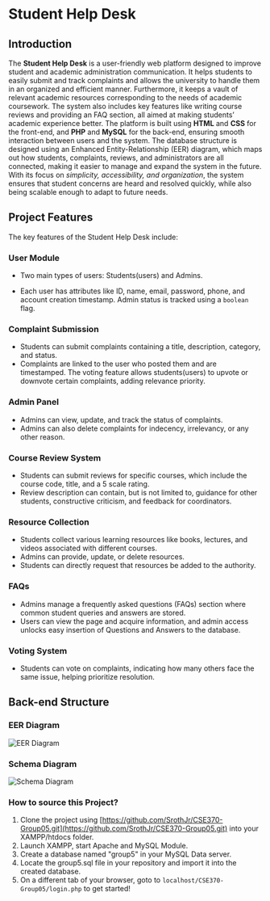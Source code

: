 # Student Help Desk

## Introduction

The **Student Help Desk** is a user-friendly web platform designed to improve student and academic administration communication. It helps students to easily submit and track complaints and allows the university to handle them in an organized and efficient manner. Furthermore, it keeps a vault of relevant academic resources corresponding to the needs of academic coursework. The system also includes key features like writing course reviews and providing an FAQ section, all aimed at making students’ academic experience better. The platform is built using **HTML** and **CSS** for the front-end, and **PHP** and **MySQL** for the back-end, ensuring smooth interaction between users and the system. The database structure is designed using an Enhanced Entity-Relationship (EER) diagram, which maps out how students, complaints, reviews, and administrators are all connected, making it easier to manage and expand the system in the future. With its focus on _simplicity, accessibility, and organization_, the system ensures that student concerns are heard and resolved quickly, while also being scalable enough to adapt to future needs.

## Project Features

The key features of the Student Help Desk include:

### User Module

- Two main types of users: Students(users) and Admins.

- Each user has attributes like ID, name, email, password, phone, and account creation timestamp.
  Admin status is tracked using a `boolean` flag.

### Complaint Submission

- Students can submit complaints containing a title, description, category, and status.
- Complaints are linked to the user who posted them and are timestamped.
  The voting feature allows students(users) to upvote or downvote certain complaints, adding relevance priority.

### Admin Panel

- Admins can view, update, and track the status of complaints.
- Admins can also delete complaints for indecency, irrelevancy, or any other reason.

### Course Review System

- Students can submit reviews for specific courses, which include the course code, title, and a 5 scale rating.
- Review description can contain, but is not limited to, guidance for other students, constructive criticism, and feedback for coordinators.

### Resource Collection

- Students collect various learning resources like books, lectures, and videos associated with different courses.
- Admins can provide, update, or delete resources.
- Students can directly request that resources be added to the authority.

### FAQs

- Admins manage a frequently asked questions (FAQs) section where common student queries and answers are stored.
- Users can view the page and acquire information, and admin access unlocks easy insertion of Questions and Answers to the database.

### Voting System

- Students can vote on complaints, indicating how many others face the same issue, helping prioritize resolution.

## Back-end Structure

### EER Diagram

![EER Diagram](https://github.com/user-attachments/assets/106c8aa0-2244-4a53-833b-c3566405fd80)

### Schema Diagram

![Schema Diagram](https://github.com/user-attachments/assets/602fa4b7-ff94-404f-9f2e-48ea22e1b48a)

### How to source this Project?

1. Clone the project using [https://github.com/SrothJr/CSE370-Group05.git](https://github.com/SrothJr/CSE370-Group05.git) into your XAMPP/htdocs folder.
2. Launch XAMPP, start Apache and MySQL Module.
3. Create a database named "group5" in your MySQL Data server.
4. Locate the group5.sql file in your repository and import it into the created database.
5. On a different tab of your browser, goto to `localhost/CSE370-Group05/login.php` to get started!

